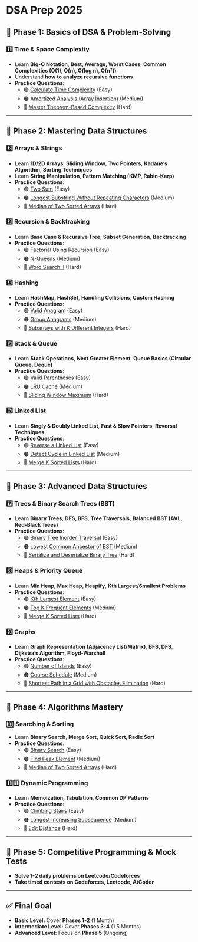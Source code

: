 # DSA Prep 2025

## 📌 **Phase 1: Basics of DSA & Problem-Solving**
### **1️⃣ Time & Space Complexity**
- Learn **Big-O Notation**, **Best, Average, Worst Cases**, **Common Complexities (O(1), O(n), O(log n), O(n²))**
- Understand **how to analyze recursive functions**  
- **Practice Questions**:
  - 🟢 [Calculate Time Complexity](https://www.geeksforgeeks.org/find-time-complexity-of-an-algorithm/) (Easy)
  - 🟠 [Amortized Analysis (Array Insertion)](https://leetcode.com/problems/design-hashset/) (Medium)
  - 🔴 [Master Theorem-Based Complexity](https://www.geeksforgeeks.org/masters-theorem-and-its-application-in-dsa/) (Hard)

---

## 📌 **Phase 2: Mastering Data Structures**
### **2️⃣ Arrays & Strings**
- Learn **1D/2D Arrays**, **Sliding Window**, **Two Pointers**, **Kadane’s Algorithm**, **Sorting Techniques**
- Learn **String Manipulation**, **Pattern Matching (KMP, Rabin-Karp)**  
- **Practice Questions**:
  - 🟢 [Two Sum](https://leetcode.com/problems/two-sum/) (Easy)
  - 🟠 [Longest Substring Without Repeating Characters](https://leetcode.com/problems/longest-substring-without-repeating-characters/) (Medium)
  - 🔴 [Median of Two Sorted Arrays](https://leetcode.com/problems/median-of-two-sorted-arrays/) (Hard)

### **3️⃣ Recursion & Backtracking**
- Learn **Base Case & Recursive Tree**, **Subset Generation**, **Backtracking**
- **Practice Questions**:
  - 🟢 [Factorial Using Recursion](https://www.geeksforgeeks.org/program-for-factorial-of-a-number/) (Easy)
  - 🟠 [N-Queens](https://leetcode.com/problems/n-queens/) (Medium)
  - 🔴 [Word Search II](https://leetcode.com/problems/word-search-ii/) (Hard)

### **4️⃣ Hashing**
- Learn **HashMap, HashSet**, **Handling Collisions**, **Custom Hashing**
- **Practice Questions**:
  - 🟢 [Valid Anagram](https://leetcode.com/problems/valid-anagram/) (Easy)
  - 🟠 [Group Anagrams](https://leetcode.com/problems/group-anagrams/) (Medium)
  - 🔴 [Subarrays with K Different Integers](https://leetcode.com/problems/subarrays-with-k-different-integers/) (Hard)

### **5️⃣ Stack & Queue**
- Learn **Stack Operations**, **Next Greater Element**, **Queue Basics (Circular Queue, Deque)**
- **Practice Questions**:
  - 🟢 [Valid Parentheses](https://leetcode.com/problems/valid-parentheses/) (Easy)
  - 🟠 [LRU Cache](https://leetcode.com/problems/lru-cache/) (Medium)
  - 🔴 [Sliding Window Maximum](https://leetcode.com/problems/sliding-window-maximum/) (Hard)

### **6️⃣ Linked List**
- Learn **Singly & Doubly Linked List**, **Fast & Slow Pointers**, **Reversal Techniques**
- **Practice Questions**:
  - 🟢 [Reverse a Linked List](https://leetcode.com/problems/reverse-linked-list/) (Easy)
  - 🟠 [Detect Cycle in Linked List](https://leetcode.com/problems/linked-list-cycle/) (Medium)
  - 🔴 [Merge K Sorted Lists](https://leetcode.com/problems/merge-k-sorted-lists/) (Hard)

---

## 📌 **Phase 3: Advanced Data Structures**
### **7️⃣ Trees & Binary Search Trees (BST)**
- Learn **Binary Trees**, **DFS, BFS**, **Tree Traversals**, **Balanced BST (AVL, Red-Black Trees)**
- **Practice Questions**:
  - 🟢 [Binary Tree Inorder Traversal](https://leetcode.com/problems/binary-tree-inorder-traversal/) (Easy)
  - 🟠 [Lowest Common Ancestor of BST](https://leetcode.com/problems/lowest-common-ancestor-of-a-binary-search-tree/) (Medium)
  - 🔴 [Serialize and Deserialize Binary Tree](https://leetcode.com/problems/serialize-and-deserialize-binary-tree/) (Hard)

### **8️⃣ Heaps & Priority Queue**
- Learn **Min Heap, Max Heap**, **Heapify**, **Kth Largest/Smallest Problems**
- **Practice Questions**:
  - 🟢 [Kth Largest Element](https://leetcode.com/problems/kth-largest-element-in-an-array/) (Easy)
  - 🟠 [Top K Frequent Elements](https://leetcode.com/problems/top-k-frequent-elements/) (Medium)
  - 🔴 [Merge K Sorted Lists](https://leetcode.com/problems/merge-k-sorted-lists/) (Hard)

### **9️⃣ Graphs**
- Learn **Graph Representation (Adjacency List/Matrix)**, **BFS, DFS**, **Dijkstra’s Algorithm, Floyd-Warshall**
- **Practice Questions**:
  - 🟢 [Number of Islands](https://leetcode.com/problems/number-of-islands/) (Easy)
  - 🟠 [Course Schedule](https://leetcode.com/problems/course-schedule/) (Medium)
  - 🔴 [Shortest Path in a Grid with Obstacles Elimination](https://leetcode.com/problems/shortest-path-in-a-grid-with-obstacles-elimination/) (Hard)

---

## 📌 **Phase 4: Algorithms Mastery**
### **🔟 Searching & Sorting**
- Learn **Binary Search**, **Merge Sort, Quick Sort, Radix Sort**
- **Practice Questions**:
  - 🟢 [Binary Search](https://leetcode.com/problems/binary-search/) (Easy)
  - 🟠 [Find Peak Element](https://leetcode.com/problems/find-peak-element/) (Medium)
  - 🔴 [Median of Two Sorted Arrays](https://leetcode.com/problems/median-of-two-sorted-arrays/) (Hard)

### **1️⃣1️⃣ Dynamic Programming**
- Learn **Memoization, Tabulation**, **Common DP Patterns**
- **Practice Questions**:
  - 🟢 [Climbing Stairs](https://leetcode.com/problems/climbing-stairs/) (Easy)
  - 🟠 [Longest Increasing Subsequence](https://leetcode.com/problems/longest-increasing-subsequence/) (Medium)
  - 🔴 [Edit Distance](https://leetcode.com/problems/edit-distance/) (Hard)

---

## 📌 **Phase 5: Competitive Programming & Mock Tests**
- **Solve 1-2 daily problems on Leetcode/Codeforces**
- **Take timed contests on Codeforces, Leetcode, AtCoder**

---

## ✅ **Final Goal**
- **Basic Level:** Cover **Phases 1-2** (1 Month)
- **Intermediate Level:** Cover **Phases 3-4** (1.5 Months)
- **Advanced Level:** Focus on **Phase 5** (Ongoing)

